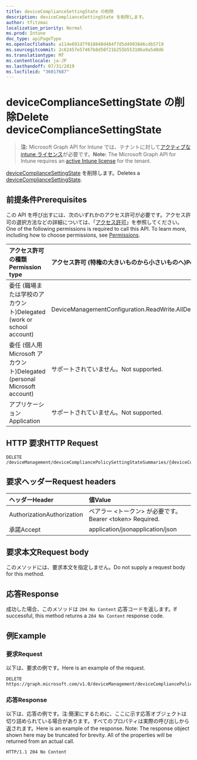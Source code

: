 ```yaml
---
title: deviceComplianceSettingState の削除
description: deviceComplianceSettingState を削除します。
author: tfitzmac
localization_priority: Normal
ms.prod: Intune
doc_type: apiPageType
ms.openlocfilehash: a114e691d7f018840d484f7d5d4993846cdb5719
ms.sourcegitcommit: 2c62457e57467b8d50f21b255b553106a9a5d8d6
ms.translationtype: MT
ms.contentlocale: ja-JP
ms.lasthandoff: 07/31/2019
ms.locfileid: "36017687"
---
```

# <a name="delete-devicecompliancesettingstate"></a><span data-ttu-id="9ab60-103">deviceComplianceSettingState の削除</span><span class="sxs-lookup"><span data-stu-id="9ab60-103">Delete deviceComplianceSettingState</span></span>

> <span data-ttu-id="9ab60-104">**注:** Microsoft Graph API for Intune では、テナントに対して[アクティブな intune ライセンス](https://go.microsoft.com/fwlink/?linkid=839381)が必要です。</span><span class="sxs-lookup"><span data-stu-id="9ab60-104">**Note:** The Microsoft Graph API for Intune requires an [active Intune license](https://go.microsoft.com/fwlink/?linkid=839381) for the tenant.</span></span>

<span data-ttu-id="9ab60-105">[deviceComplianceSettingState](../resources/intune-deviceconfig-devicecompliancesettingstate.md) を削除します。</span><span class="sxs-lookup"><span data-stu-id="9ab60-105">Deletes a [deviceComplianceSettingState](../resources/intune-deviceconfig-devicecompliancesettingstate.md).</span></span>

## <a name="prerequisites"></a><span data-ttu-id="9ab60-106">前提条件</span><span class="sxs-lookup"><span data-stu-id="9ab60-106">Prerequisites</span></span>
<span data-ttu-id="9ab60-p101">この API を呼び出すには、次のいずれかのアクセス許可が必要です。アクセス許可の選択方法などの詳細については、「[アクセス許可](/graph/permissions-reference)」を参照してください。</span><span class="sxs-lookup"><span data-stu-id="9ab60-p101">One of the following permissions is required to call this API. To learn more, including how to choose permissions, see [Permissions](/graph/permissions-reference).</span></span>

|<span data-ttu-id="9ab60-109">アクセス許可の種類</span><span class="sxs-lookup"><span data-stu-id="9ab60-109">Permission type</span></span>|<span data-ttu-id="9ab60-110">アクセス許可 (特権の大きいものから小さいものへ)</span><span class="sxs-lookup"><span data-stu-id="9ab60-110">Permissions (from most to least privileged)</span></span>|
|:---|:---|
|<span data-ttu-id="9ab60-111">委任 (職場または学校のアカウント)</span><span class="sxs-lookup"><span data-stu-id="9ab60-111">Delegated (work or school account)</span></span>|<span data-ttu-id="9ab60-112">DeviceManagementConfiguration.ReadWrite.All</span><span class="sxs-lookup"><span data-stu-id="9ab60-112">DeviceManagementConfiguration.ReadWrite.All</span></span>|
|<span data-ttu-id="9ab60-113">委任 (個人用 Microsoft アカウント)</span><span class="sxs-lookup"><span data-stu-id="9ab60-113">Delegated (personal Microsoft account)</span></span>|<span data-ttu-id="9ab60-114">サポートされていません。</span><span class="sxs-lookup"><span data-stu-id="9ab60-114">Not supported.</span></span>|
|<span data-ttu-id="9ab60-115">アプリケーション</span><span class="sxs-lookup"><span data-stu-id="9ab60-115">Application</span></span>|<span data-ttu-id="9ab60-116">サポートされていません。</span><span class="sxs-lookup"><span data-stu-id="9ab60-116">Not supported.</span></span>|

## <a name="http-request"></a><span data-ttu-id="9ab60-117">HTTP 要求</span><span class="sxs-lookup"><span data-stu-id="9ab60-117">HTTP Request</span></span>
<!-- {
  "blockType": "ignored"
}
-->
``` http
DELETE /deviceManagement/deviceCompliancePolicySettingStateSummaries/{deviceCompliancePolicySettingStateSummaryId}/deviceComplianceSettingStates/{deviceComplianceSettingStateId}
```

## <a name="request-headers"></a><span data-ttu-id="9ab60-118">要求ヘッダー</span><span class="sxs-lookup"><span data-stu-id="9ab60-118">Request headers</span></span>
|<span data-ttu-id="9ab60-119">ヘッダー</span><span class="sxs-lookup"><span data-stu-id="9ab60-119">Header</span></span>|<span data-ttu-id="9ab60-120">値</span><span class="sxs-lookup"><span data-stu-id="9ab60-120">Value</span></span>|
|:---|:---|
|<span data-ttu-id="9ab60-121">Authorization</span><span class="sxs-lookup"><span data-stu-id="9ab60-121">Authorization</span></span>|<span data-ttu-id="9ab60-122">ベアラー &lt;トークン&gt; が必要です。</span><span class="sxs-lookup"><span data-stu-id="9ab60-122">Bearer &lt;token&gt; Required.</span></span>|
|<span data-ttu-id="9ab60-123">承諾</span><span class="sxs-lookup"><span data-stu-id="9ab60-123">Accept</span></span>|<span data-ttu-id="9ab60-124">application/json</span><span class="sxs-lookup"><span data-stu-id="9ab60-124">application/json</span></span>|

## <a name="request-body"></a><span data-ttu-id="9ab60-125">要求本文</span><span class="sxs-lookup"><span data-stu-id="9ab60-125">Request body</span></span>
<span data-ttu-id="9ab60-126">このメソッドには、要求本文を指定しません。</span><span class="sxs-lookup"><span data-stu-id="9ab60-126">Do not supply a request body for this method.</span></span>

## <a name="response"></a><span data-ttu-id="9ab60-127">応答</span><span class="sxs-lookup"><span data-stu-id="9ab60-127">Response</span></span>
<span data-ttu-id="9ab60-128">成功した場合、このメソッドは `204 No Content` 応答コードを返します。</span><span class="sxs-lookup"><span data-stu-id="9ab60-128">If successful, this method returns a `204 No Content` response code.</span></span>

## <a name="example"></a><span data-ttu-id="9ab60-129">例</span><span class="sxs-lookup"><span data-stu-id="9ab60-129">Example</span></span>

### <a name="request"></a><span data-ttu-id="9ab60-130">要求</span><span class="sxs-lookup"><span data-stu-id="9ab60-130">Request</span></span>
<span data-ttu-id="9ab60-131">以下は、要求の例です。</span><span class="sxs-lookup"><span data-stu-id="9ab60-131">Here is an example of the request.</span></span>
``` http
DELETE https://graph.microsoft.com/v1.0/deviceManagement/deviceCompliancePolicySettingStateSummaries/{deviceCompliancePolicySettingStateSummaryId}/deviceComplianceSettingStates/{deviceComplianceSettingStateId}
```

### <a name="response"></a><span data-ttu-id="9ab60-132">応答</span><span class="sxs-lookup"><span data-stu-id="9ab60-132">Response</span></span>
<span data-ttu-id="9ab60-p102">以下は、応答の例です。注:簡潔にするために、ここに示す応答オブジェクトは切り詰められている場合があります。すべてのプロパティは実際の呼び出しから返されます。</span><span class="sxs-lookup"><span data-stu-id="9ab60-p102">Here is an example of the response. Note: The response object shown here may be truncated for brevity. All of the properties will be returned from an actual call.</span></span>
``` http
HTTP/1.1 204 No Content
```



